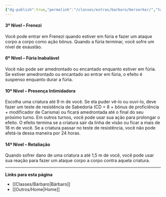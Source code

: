 ```yaml
---
{"dg-publish":true,"permalink":"/classes/extras/barbaro/berserker/","tags":["Sub-Classes Bárbaros"]}
---
```



#### 3º Nível – Frenezi
Você pode entrar em Frenezi quando estiver em fúria e fazer um ataque corpo a corpo como ação bônus. Quando a fúria terminar, você sofre um nível de exaustão.

#### 6º Nível – Fúria Inabalável  
Você não pode ser amedrontado ou encantado enquanto estiver em fúria. Se estiver amedrontado ou encantado ao entrar em fúria, o efeito é suspenso enquanto durar a fúria.

#### 10º Nível – Presença Intimidadora  
Escolha uma criatura até 9 m de você. Se ela puder vê-lo ou ouvi-lo, deve fazer um teste de resistência de Sabedoria (CD = 8 + bônus de proficiência + modificador de Carisma) ou ficará amedrontada até o final do seu próximo turno. Em outros turnos, você pode usar sua ação para prolongar o efeito. O efeito termina se a criatura sair da linha de visão ou ficar a mais de 18 m de você. Se a criatura passar no teste de resistência, você não pode afetá-la dessa maneira por 24 horas.

#### 14º Nível – Retaliação
Quando sofrer dano de uma criatura a até 1,5 m de você, você pode usar sua reação para fazer um ataque corpo a corpo contra aquela criatura.
___
**Links para esta página**
- [[Classes/Bárbaro\|Bárbaro]]
- [[Outros/Home\|Home]]
